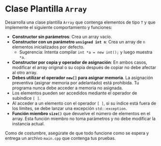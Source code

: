# Clase Plantilla `Array`

Desarrolla una clase plantilla `Array` que contenga elementos de tipo `T` y que implemente el siguiente comportamiento y funciones:

- **Constructor sin parámetros**: Crea un array vacío.
- **Constructor con un parámetro `unsigned int n`**: Crea un array de `n` elementos inicializados por defecto.
  - Sugerencia: Intenta compilar `int *a = new int();` y luego muestra `*a`.
- **Constructor por copia y operador de asignación**: En ambos casos, modificar el array original o su copia después de copiar no debe afectar al otro array.
- **Debes utilizar el operador `new[]` para asignar memoria**. La asignación preventiva (asignar memoria por adelantado) está prohibida. Tu programa nunca debe acceder a memoria no asignada.
- Los elementos pueden ser accedidos mediante el operador de subíndice `[ ]`.
- Al acceder a un elemento con el operador `[ ]`, si su índice está fuera de los límites, se debe lanzar una excepción `std::exception`.
- **Función miembro `size()`** que devuelve el número de elementos en el array. Esta función miembro no toma parámetros y no debe modificar la instancia actual.

Como de costumbre, asegúrate de que todo funcione como se espera y entrega un archivo `main.cpp` que contenga tus pruebas.
